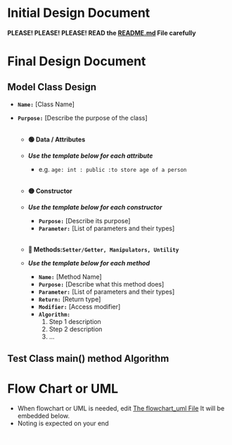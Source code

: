 # Initial Design Document
#### PLEASE! PLEASE! PLEASE! READ the [README.md](PA_README_Template.md) File carefully

# Final Design Document

## Model Class Design

- **`Name:`** [Class Name]
- **`Purpose:`** [Describe the purpose of the class]<br><br>

    - **🟢 Data / Attributes**
    - **_Use the template below for each attribute_**

        - e.g. `age: int : public :to store age of a person`
          <br><br>

    - **🟡 Constructor**
    - **_Use the template below for each constructor_**

        - **`Purpose:`** [Describe its purpose]
        - **`Parameter:`** [List of parameters and their types]
          <br><br>

    - **🔴 Methods:`Setter/Getter, Manipulators, Untility`**
    - **_Use the template below for each method_**

        - **`Name:`** [Method Name]
        - **`Purpose:`** [Describe what this method does]
        - **`Parameter:`** [List of parameters and their types]
        - **`Return:`** [Return type]
        - **`Modifier:`** [Access modifier]
        - **`Algorithm:`**
            1. Step 1 description
            2. Step 2 description
            3. ...

## Test Class main() method Algorithm

# Flow Chart or UML
- When flowchart or UML is needed, edit [The flowchart_uml File](flowchart_uml.drawio.svg) It will be embedded below.
- Noting is expected on your end

![Alt text here](flowchart_uml.drawio.svg)
